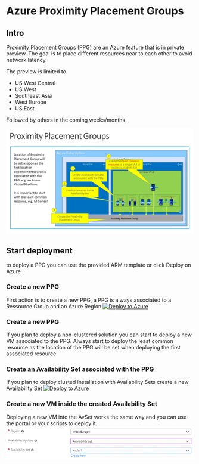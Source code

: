 # Azure Proximity Placement Groups
## Intro

Proximity Placement Groups (PPG) are an Azure feature that is in private preview. The goal is to place different resources near to each other to avoid network latency.

The preview is limited to
- US West Central
- US West
- Southeast Asia 
- West Europe 
- US East

Followed by others in the coming weeks/months


![Image of PPG](https://github.com/msftphleiten/proximity-placement-groups/blob/master/PPG.jpg)

## Start deployment
to deploy a PPG you can use the provided ARM template or click Deploy on Azure

### Create a new PPG
First action is to create a new PPG, a PPG is always associated to a Ressource Group and an Azure Region
[![Deploy to Azure](http://azuredeploy.net/deploybutton.png)](https://portal.azure.com/#create/Microsoft.Template/uri/https%3A%2F%2Fraw.githubusercontent.com%2Fmsftphleiten%2Fproximity-placement-groups%2Fmaster%2F2-create-proximity-placement-group%2Ftemplate.json)

### Create a new PPG
If you plan to deploy a non-clustered solution you can start to deploy a new VM associated to the PPG.
Always start to deploy the least common resource as the location of the PPG will be set when deploying the first associated resource.

### Create an Availability Set associated with the PPG
If you plan to deploy clusted installation with Availability Sets create a new Availability Set
[![Deploy to Azure](http://azuredeploy.net/deploybutton.png)](https://portal.azure.com/#create/Microsoft.Template/uri/https%3A%2F%2Fraw.githubusercontent.com%2Fmsftphleiten%2Fproximity-placement-groups%2Fmaster%2F3-create-availability-set-inside-proximity-placement-group%2Ftemplate.json)

### Create a new VM inside the created Availability Set
Deploying a new VM into the AvSet works the same way and you can use the portal or your scripts to deploy it.
![Image of VM AvSet](https://github.com/msftphleiten/proximity-placement-groups/blob/master/VM-create-AvSet.png)
